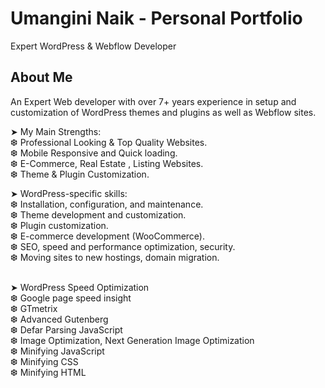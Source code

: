 # Umangini Naik - Personal Portfolio

Expert WordPress & Webflow Developer

## About Me

An Expert Web developer with over 7+ years experience in setup and customization of WordPress themes and plugins as well as Webflow sites.

➤ My Main Strengths:<br>
❆ Professional Looking & Top Quality Websites.<br>
❆ Mobile Responsive and Quick loading.<br>
❆ E-Commerce, Real Estate , Listing Websites.<br>
❆ Theme & Plugin Customization.<br>

➤ WordPress-specific skills:<br>
❆ Installation, configuration, and maintenance.<br>
❆ Theme development and customization.<br>
❆ Plugin customization.<br>
❆ E-commerce development (WooCommerce).<br>
❆ SEO, speed and performance optimization, security.<br>
❆ Moving sites to new hostings, domain migration.<br><br>

➤ WordPress Speed Optimization<br>
❆ Google page speed insight<br>
❆ GTmetrix<br>
❆ Advanced Gutenberg<br>
❆ Defar Parsing JavaScript<br>
❆ Image Optimization, Next Generation Image Optimization<br>
❆ Minifying JavaScript<br>
❆ Minifying CSS<br>
❆ Minifying HTML<br>
